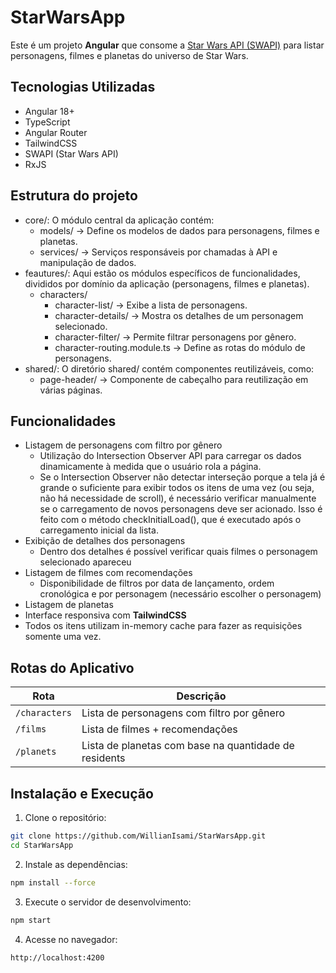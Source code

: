 # StarWarsApp

Este é um projeto **Angular** que consome a [Star Wars API (SWAPI)](https://swapi.dev/) para listar personagens, filmes e planetas do universo de Star Wars.

## Tecnologias Utilizadas
- Angular 18+
- TypeScript
- Angular Router
- TailwindCSS
- SWAPI (Star Wars API)
- RxJS

## Estrutura do projeto
- core/: O módulo central da aplicação contém:
  - models/ → Define os modelos de dados para personagens, filmes e planetas.
  - services/ → Serviços responsáveis por chamadas à API e manipulação de dados.
- feautures/: Aqui estão os módulos específicos de funcionalidades, divididos por domínio da aplicação (personagens, filmes e planetas).
  - characters/
    - character-list/ → Exibe a lista de personagens.
    - character-details/ → Mostra os detalhes de um personagem selecionado.
    - character-filter/ → Permite filtrar personagens por gênero.
    - character-routing.module.ts → Define as rotas do módulo de personagens.
- shared/: O diretório shared/ contém componentes reutilizáveis, como:
  - page-header/ → Componente de cabeçalho para reutilização em várias páginas.

## Funcionalidades
- Listagem de personagens com filtro por gênero
  - Utilização do Intersection Observer API para carregar os dados dinamicamente à medida que o usuário rola a página.
  - Se o Intersection Observer não detectar interseção porque a tela já é grande o suficiente para exibir todos os itens de uma vez (ou seja, não há necessidade de scroll), é necessário verificar manualmente se o carregamento de novos personagens deve ser acionado. Isso é feito com o método checkInitialLoad(), que é executado após o carregamento inicial da lista.
- Exibição de detalhes dos personagens
  - Dentro dos detalhes é possível verificar quais filmes o personagem selecionado apareceu
- Listagem de filmes com recomendações
  - Disponibilidade de filtros por data de lançamento, ordem cronológica e por personagem (necessário escolher o personagem)
- Listagem de planetas
- Interface responsiva com **TailwindCSS**
- Todos os itens utilizam in-memory cache para fazer as requisições somente uma vez.

## Rotas do Aplicativo
| Rota            | Descrição |
|----------------|----------|
| `/characters`  | Lista de personagens com filtro por gênero |
| `/films`       | Lista de filmes + recomendações |
| `/planets`     | Lista de planetas com base na quantidade de residents |

## Instalação e Execução
1. Clone o repositório:
```bash
git clone https://github.com/WillianIsami/StarWarsApp.git
cd StarWarsApp
```

2. Instale as dependências:
```bash
npm install --force
```

3. Execute o servidor de desenvolvimento:
```bash
npm start
```

4. Acesse no navegador:
```bash
http://localhost:4200
```
